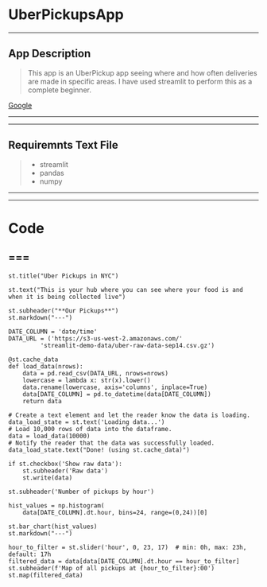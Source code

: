 # UberPickupsApp

***

## App Description

> This app is an UberPickup app seeing where and how often deliveries are made in specific areas. 
> I  have used streamlit to perform this as a complete beginner.

[Google](https://kishgit153-uberpickupsapp-uber-pickups-aw5sj5.streamlit.app/ "Google Search")

---
---

## Requiremnts Text File 

> - streamlit
> - pandas
> - numpy

***
***

# Code
===
--- 

```
st.title("Uber Pickups in NYC")

st.text("This is your hub where you can see where your food is and when it is being collected live")

st.subheader("**Our Pickups**")
st.markdown("---")

DATE_COLUMN = 'date/time'
DATA_URL = ('https://s3-us-west-2.amazonaws.com/'
         'streamlit-demo-data/uber-raw-data-sep14.csv.gz')

@st.cache_data
def load_data(nrows):
    data = pd.read_csv(DATA_URL, nrows=nrows)
    lowercase = lambda x: str(x).lower()
    data.rename(lowercase, axis='columns', inplace=True)
    data[DATE_COLUMN] = pd.to_datetime(data[DATE_COLUMN])
    return data

# Create a text element and let the reader know the data is loading.
data_load_state = st.text('Loading data...')
# Load 10,000 rows of data into the dataframe.
data = load_data(10000)
# Notify the reader that the data was successfully loaded.
data_load_state.text("Done! (using st.cache_data)")

if st.checkbox('Show raw data'):
    st.subheader('Raw data')
    st.write(data)

st.subheader('Number of pickups by hour')

hist_values = np.histogram(
    data[DATE_COLUMN].dt.hour, bins=24, range=(0,24))[0]

st.bar_chart(hist_values)
st.markdown("---")

hour_to_filter = st.slider('hour', 0, 23, 17)  # min: 0h, max: 23h, default: 17h
filtered_data = data[data[DATE_COLUMN].dt.hour == hour_to_filter]
st.subheader(f'Map of all pickups at {hour_to_filter}:00')
st.map(filtered_data)


```